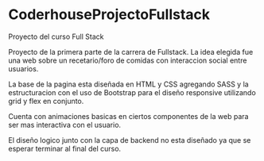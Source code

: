 # CoderhouseProjectoFullstack
Proyecto del curso Full Stack 



Proyecto de la primera parte de la carrera de Fullstack.
La idea elegida fue una web sobre un recetario/foro de comidas con interaccion social entre usuarios.

La base de la pagina esta diseñada en HTML y CSS agregando SASS y la estructuracion con el uso de Bootstrap para el diseño responsive utilizando grid y flex en conjunto.

Cuenta con animaciones basicas en ciertos componentes de la web para ser mas interactiva con el usuario.

El diseño logico junto con la capa de backend no esta diseñado ya que se esperar terminar al final del curso.

